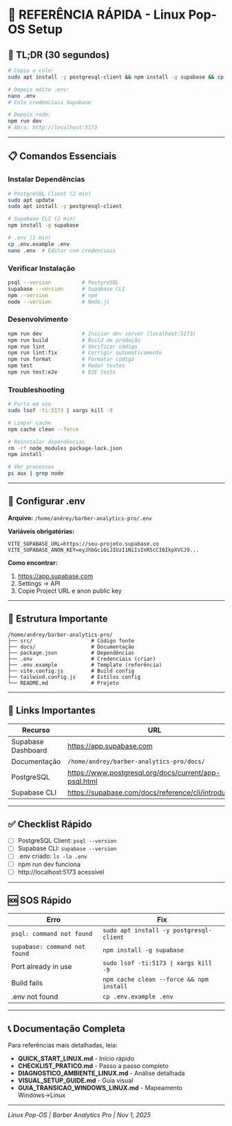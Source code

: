 # 📌 REFERÊNCIA RÁPIDA - Linux Pop-OS Setup

## 🚀 TL;DR (30 segundos)

```bash
# Copie e cole:
sudo apt install -y postgresql-client && npm install -g supabase && cp .env.example .env

# Depois edite .env:
nano .env
# Cole credenciais Supabase

# Depois rode:
npm run dev
# Abra: http://localhost:5173
```

---

## 📋 Comandos Essenciais

### Instalar Dependências

```bash
# PostgreSQL Client (2 min)
sudo apt update
sudo apt install -y postgresql-client

# Supabase CLI (2 min)
npm install -g supabase

# .env (1 min)
cp .env.example .env
nano .env  # Editar com credenciais
```

### Verificar Instalação

```bash
psql --version          # PostgreSQL
supabase --version      # Supabase CLI
npm --version           # npm
node --version          # Node.js
```

### Desenvolvimento

```bash
npm run dev             # Iniciar dev server (localhost:5173)
npm run build           # Build de produção
npm run lint            # Verificar código
npm run lint:fix        # Corrigir automaticamente
npm run format          # Formatar código
npm test                # Rodar testes
npm run test:e2e        # E2E tests
```

### Troubleshooting

```bash
# Porta em uso
sudo lsof -ti:5173 | xargs kill -9

# Limpar cache
npm cache clean --force

# Reinstalar dependências
rm -rf node_modules package-lock.json
npm install

# Ver processos
ps aux | grep node
```

---

## 🔐 Configurar .env

**Arquivo:** `/home/andrey/barber-analytics-pro/.env`

**Variáveis obrigatórias:**

```env
VITE_SUPABASE_URL=https://seu-projeto.supabase.co
VITE_SUPABASE_ANON_KEY=eyJhbGciOiJIUzI1NiIsInR5cCI6IkpXVCJ9...
```

**Como encontrar:**

1. https://app.supabase.com
2. Settings → API
3. Copie Project URL e anon public key

---

## 📁 Estrutura Importante

```
/home/andrey/barber-analytics-pro/
├── src/                   # Código fonte
├── docs/                  # Documentação
├── package.json           # Dependências
├── .env                   # Credenciais (criar)
├── .env.example           # Template (referência)
├── vite.config.js         # Build config
├── tailwind.config.js     # Estilos config
└── README.md              # Projeto
```

---

## 🔗 Links Importantes

| Recurso            | URL                                                   |
| ------------------ | ----------------------------------------------------- |
| Supabase Dashboard | https://app.supabase.com                              |
| Documentação       | `/home/andrey/barber-analytics-pro/docs/`             |
| PostgreSQL         | https://www.postgresql.org/docs/current/app-psql.html |
| Supabase CLI       | https://supabase.com/docs/reference/cli/introduction  |

---

## ✅ Checklist Rápido

- [ ] PostgreSQL Client: `psql --version`
- [ ] Supabase CLI: `supabase --version`
- [ ] .env criado: `ls -la .env`
- [ ] npm run dev funciona
- [ ] http://localhost:5173 acessível

---

## 🆘 SOS Rápido

| Erro                          | Fix                                      |
| ----------------------------- | ---------------------------------------- |
| `psql: command not found`     | `sudo apt install -y postgresql-client`  |
| `supabase: command not found` | `npm install -g supabase`                |
| Port already in use           | `sudo lsof -ti:5173 \| xargs kill -9`    |
| Build fails                   | `npm cache clean --force && npm install` |
| .env not found                | `cp .env.example .env`                   |

---

## 📞 Documentação Completa

Para referências mais detalhadas, leia:

- **QUICK_START_LINUX.md** - Início rápido
- **CHECKLIST_PRATICO.md** - Passo a passo completo
- **DIAGNOSTICO_AMBIENTE_LINUX.md** - Análise detalhada
- **VISUAL_SETUP_GUIDE.md** - Guia visual
- **GUIA_TRANSICAO_WINDOWS_LINUX.md** - Mapeamento Windows→Linux

---

_Linux Pop-OS | Barber Analytics Pro | Nov 1, 2025_

